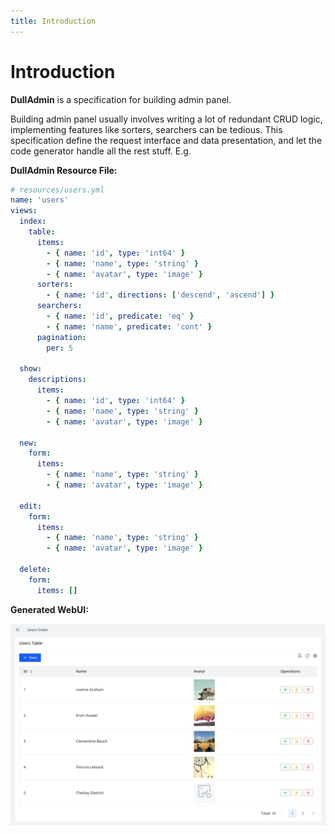 ```yaml
---
title: Introduction
---
```


# Introduction

**DullAdmin** is a specification for building admin panel.

Building admin panel usually involves writing a lot of redundant CRUD logic, implementing features
like sorters, searchers can be tedious. This specification define the request interface and data
presentation, and let the code generator handle all the rest stuff. E.g.

**DullAdmin Resource File:**

```yml
# resources/users.yml
name: 'users'
views:
  index:
    table:
      items:
        - { name: 'id', type: 'int64' }
        - { name: 'name', type: 'string' }
        - { name: 'avatar', type: 'image' }
      sorters:
        - { name: 'id', directions: ['descend', 'ascend'] }
      searchers:
        - { name: 'id', predicate: 'eq' }
        - { name: 'name', predicate: 'cont' }
      pagination:
        per: 5

  show:
    descriptions:
      items:
        - { name: 'id', type: 'int64' }
        - { name: 'name', type: 'string' }
        - { name: 'avatar', type: 'image' }

  new:
    form:
      items:
        - { name: 'name', type: 'string' }
        - { name: 'avatar', type: 'image' }

  edit:
    form:
      items:
        - { name: 'name', type: 'string' }
        - { name: 'avatar', type: 'image' }

  delete:
    form:
      items: []
```

**Generated WebUI:**

![generated webui](/images/guide/README-generated-webui.png)
